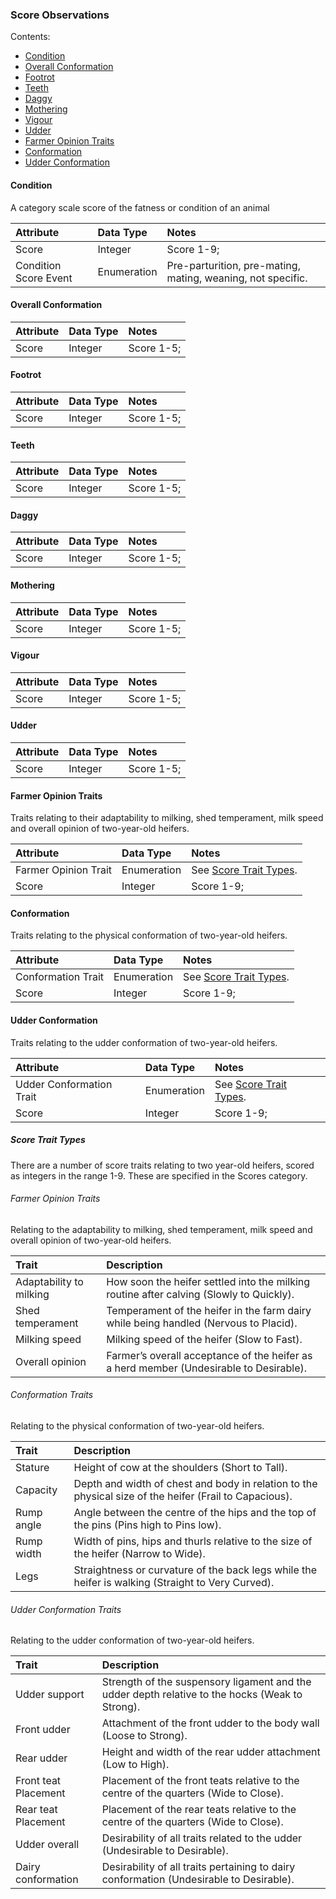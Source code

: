 ### Score Observations

Contents:
* [Condition](#Condition)
* [Overall Conformation](#Overall-Conformation)
* [Footrot](#Footrot)
* [Teeth](#Teeth)
* [Daggy](#Daggy)
* [Mothering](#Mothering)
* [Vigour](#Vigour)
* [Udder](#Udder)
* [Farmer Opinion Traits](#Farmer-Opinion-Traits)
* [Conformation](#Conformation)
* [Udder Conformation](#Udder-Conformation)

#### Condition

A category scale score of the fatness or condition of an animal

Attribute | Data Type | Notes 
:-------- | :-------- | :----
Score | Integer | Score 1-9; 
Condition Score Event | Enumeration | Pre-parturition, pre-mating, mating, weaning, not specific.

#### Overall Conformation

Attribute | Data Type | Notes 
:-------- | :-------- | :----
Score | Integer | Score 1-5;

#### Footrot

Attribute | Data Type | Notes 
:-------- | :-------- | :----
Score | Integer | Score 1-5;

#### Teeth

Attribute | Data Type | Notes 
:-------- | :-------- | :----
Score | Integer | Score 1-5;

#### Daggy

Attribute | Data Type | Notes 
:-------- | :-------- | :----
Score | Integer | Score 1-5;

#### Mothering

Attribute | Data Type | Notes 
:-------- | :-------- | :----
Score | Integer | Score 1-5;

#### Vigour

Attribute | Data Type | Notes 
:-------- | :-------- | :----
Score | Integer | Score 1-5;

#### Udder

Attribute | Data Type | Notes 
:-------- | :-------- | :----
Score | Integer | Score 1-5;
	
#### Farmer Opinion Traits

Traits relating to their adaptability to milking, shed temperament, milk speed and overall opinion of two-year-old heifers. 

Attribute | Data Type | Notes 
:-------- | :-------- | :----
Farmer Opinion Trait | Enumeration | See [Score Trait Types](#Score-Trait-Types).
Score | Integer | Score 1-9;

#### Conformation

Traits relating to the physical conformation of two-year-old heifers. 

Attribute | Data Type | Notes 
:-------- | :-------- | :----
Conformation Trait | Enumeration | See [Score Trait Types](#Score-Trait-Types).
Score | Integer | Score 1-9;

#### Udder Conformation

Traits relating to the udder conformation of two-year-old heifers.

Attribute | Data Type | Notes 
:-------- | :-------- | :----
Udder Conformation Trait | Enumeration | See [Score Trait Types](#Score-Trait-Types).
Score | Integer | Score 1-9;

##### Score Trait Types

There are a number of score traits relating to two year-old heifers, scored as integers in the range 1-9.  These are specified in the Scores category.  

###### Farmer Opinion Traits

Relating to the adaptability to milking, shed temperament, milk speed and overall opinion of two-year-old heifers.  

Trait | Description
:---- | :----------
Adaptability to milking | How soon the heifer settled into the milking routine after calving (Slowly to Quickly).
Shed temperament | Temperament of the heifer in the farm dairy while being handled (Nervous to Placid).
Milking speed | Milking speed of the heifer (Slow to Fast).
Overall opinion | Farmer’s overall acceptance of the heifer as a herd member (Undesirable to Desirable).

###### Conformation Traits

Relating to the physical conformation of two-year-old heifers.

Trait | Description
:---- | :----------
Stature	| Height of cow at the shoulders (Short to Tall).
Capacity | Depth and width of chest and body in relation to the physical size of the heifer (Frail to Capacious).
Rump angle | Angle between the centre of the hips and the top of the pins (Pins high to Pins low).
Rump width | Width of pins, hips and thurls relative to the size of the heifer (Narrow to Wide).
Legs | Straightness or curvature of the back legs while the heifer is walking (Straight to Very Curved).

###### Udder Conformation Traits

Relating to the udder conformation of two-year-old heifers.

Trait | Description
:---- | :----------
Udder support | Strength of the suspensory ligament and the udder depth relative to the hocks (Weak to Strong).
Front udder | Attachment of the front udder to the body wall (Loose to Strong).
Rear udder | Height and width of the rear udder attachment (Low to High).
Front teat Placement | Placement of the front teats relative to the centre of the quarters (Wide to Close).
Rear teat Placement | Placement of the rear teats relative to the centre of the quarters (Wide to Close).
Udder overall | Desirability of all traits related to the udder (Undesirable to Desirable).
Dairy conformation | Desirability of all traits pertaining to dairy conformation (Undesirable to Desirable).
